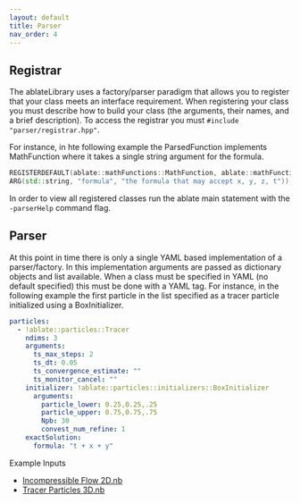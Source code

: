 ```yaml
---
layout: default
title: Parser
nav_order: 4
---
```

## Registrar

The ablateLibrary uses a factory/parser paradigm that allows you to register that your class meets an interface requirement.  When registering your class you must describe how to build your class (the arguments, their names, and a brief description).  To access the registrar you must  ```#include "parser/registrar.hpp"```.
 
For instance, in hte following example the ParsedFunction implements MathFunction where it takes a single string argument for the formula.

```c++
REGISTERDEFAULT(ablate::mathFunctions::MathFunction, ablate::mathFunctions::ParsedFunction, "a string based function to be parsed with muparser",
ARG(std::string, "formula", "the formula that may accept x, y, z, t"));
```

In order to view all registered classes run the ablate main statement with the ```-parserHelp``` command flag.

## Parser
At this point in time there is only a single YAML based implementation of a parser/factory. In this implementation arguments are passed as dictionary objects and list available.  When a class must be specified in YAML (no default specified) this must be done with a YAML tag.  For instance, in the following example the first particle in the list specified as a tracer particle initialized using a BoxInitializer.

```yaml
particles:
  - !ablate::particles::Tracer
    ndims: 3
    arguments:
      ts_max_steps: 2
      ts_dt: 0.05
      ts_convergence_estimate: ""
      ts_monitor_cancel: ""
    initializer: !ablate::particles::initializers::BoxInitializer
      arguments:
        particle_lower: 0.25,0.25,.25
        particle_upper: 0.75,0.75,.75
        Npb: 30
        convest_num_refine: 1
    exactSolution:
      formula: "t + x + y"

```

Example Inputs
- [Incompressible Flow 2D.nb]({{site.url}}{{site.baseurl}}/content/parser/inputs/incompressibleFlow.yaml)
- [Tracer Particles 3D.nb]({{site.url}}{{site.baseurl}}/content/parser/inputs/particleTracer3D.yaml)